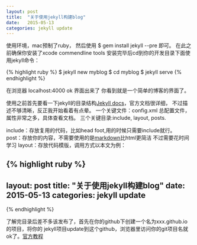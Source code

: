 ```yaml
---
layout: post
title:  "关于使用jekyll构建blog"
date:   2015-05-13
categories: jekyll update
---
```


使用环境，mac预制了ruby， 然后使用 $ gem install jekyll --pre 即可。
在此之前确保你安装了xcode commendline tools
安装完毕后cd到你的开发目录下面使用jekyll命令：

{% highlight ruby %}
$ jekyll new myblog
$ cd myblog
$ jekyll serve
{% endhighlight %}

在浏览器 localhost:4000 ok 界面出来了 你看到就是一个简单的博客的界面了。

使用之前首先要看一下jekyll的目录结构[Jekyll docs][jekyll-docs]，官方文档很详细，
不过描述不够清晰，反正我开始看着有点晕。
一个关键文件：config.xml 总配置文件，属性非常之多，具体查看文档。
三个关键目录:include, layout, posts.

include：存放复用的代码，比如head foot,用的时候只需要include就行。
post：存放你的内容，不需要使用的是[markdown][markdown]比html更简洁 不过需要花时间学习
layout：存放代码模版，调用方式以本文为例：

{% highlight ruby %}
---
layout: post
title:  "关于使用jekyll构建blog"
date:   2015-05-13
categories: jekyll update
---

<!-- 你的文本内容 -->
{% endhighlight %}

了解完目录后差不多该发布了，首先在你的github下创建一个名为xxx.github.io的项目，将你的
jekyll项目update到这个github，浏览器里访问你的git项目名就ok了。[官方教程][官方教程]

[jekyll-docs]: http://jekyllrb.com/docs/home
[官方教程]: https://pages.github.com/
[markdown]: http://wowubuntu.com/markdown/